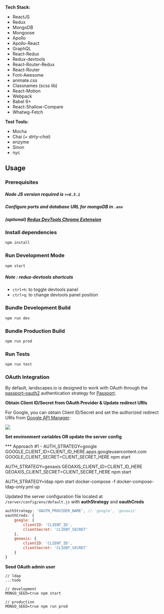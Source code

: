 **Tech Stack:**

- ReactJS
- Redux
- MongoDB
- Mongoose
- Apollo
- Apollo-React
- GraphQL
- React-Redux
- Redux-devtools
- React-Router-Redux
- React-Router
- Font-Awesome
- animate.css
- Classnames (scss lib)
- React-Motion
- Webpack
- Babel 6+
- React-Shallow-Compare
- Whatwg-Fetch


**Test Tools:**

- Mocha
- Chai (*+ dirty-chai*)
- enzyme
- Sinon
- nyc


## Usage

### Prerequisites

##### Node JS version required is `>=6.5.1`
##### Configure ports and database URL for mongoDB in `.env`
##### (optional) [Redux DevTools Chrome Extension](https://chrome.google.com/webstore/detail/redux-devtools/lmhkpmbekcpmknklioeibfkpmmfibljd)


### Install dependencies

```bash
npm install
```

### Run Development Mode

```bash
npm start
```

##### Note : redux-devtools shortcuts
- `ctrl+h`: to toggle devtools panel
- `ctrl+q`: to change devtools panel position


### Bundle Development Build

```bash
npm run dev
```

### Bundle Production Build

```bash
npm run prod
```

### Run Tests

```bash
npm run test
```

### OAuth Integration

By default, landscapes.io is designed to work with OAuth through the [passport-oauth2](https://github.com/jaredhanson/passport-oauth2) authentication strategy for [Passport](http://passportjs.org/).

**Obtain Client ID/Secret from OAuth Provider & Update redirect URIs**

For Google, you can obtain Client ID/Secret and set the authorized redirect URIs from [Google API Manager](https://console.developers.google.com/apis/credentials):

![](http://1.1m.yt/P81UFvm.png)

**Set environment variables OR update the server config**

*** Approach #1 -
AUTH_STRATEGY=google GOOGLE_CLIENT_ID=CLIENT_ID_HERE.apps.googleusercontent.com GOOGLE_CLIENT_SECRET=CLIENT_SECRET_HERE npm start

AUTH_STRATEGY=geoaxis GEOAXIS_CLIENT_ID=CLIENT_ID_HERE GEOAXIS_CLIENT_SECRET=CLIENT_SECRET_HERE npm start

AUTH_STRATEGY=ldap npm start
docker-compose -f docker-compose-ldap-only.yml up

Updated the server configuration file located at ```/server/config/env/default.js``` with **authStrategy** and **oauthCreds**
```javascript
authStrategy: 'OAUTH_PROVIDER_NAME', // 'google', 'geoaxis'
oauthCreds: {
    google: {
        clientID: 'CLIENT_ID',
        clientSecret: 'CLIENT_SECRET'
    },
    geoaxis: {
        clientID: 'CLIENT_ID',
        clientSecret: 'CLIENT_SECRET'
    }
}
```

**Seed OAuth admin user**
```
// ldap
...todo

// development
MONGO_SEED=true npm start

// production
MONGO_SEED=true npm run prod
```
